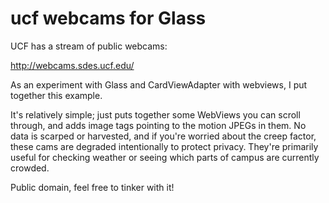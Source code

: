 # ucf webcams for Glass

UCF has a stream of public webcams:

http://webcams.sdes.ucf.edu/

As an experiment with Glass and CardViewAdapter with webviews, I put together this example.

It's relatively simple; just puts together some WebViews you can scroll through, and adds image tags pointing to the motion JPEGs in them. No data is scarped or harvested, and if you're worried about the creep factor, these cams are degraded intentionally to protect privacy. They're primarily useful for checking weather or seeing which parts of campus are currently crowded.

Public domain, feel free to tinker with it!

